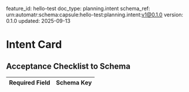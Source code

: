 feature_id: hello-test
doc_type: planning.intent
schema_ref: urn:automatr:schema:capsule:hello-test:planning.intent:v1@0.1.0
version: 0.1.0
updated: 2025-09-13

# Intent Card

<!-- Summarize the intent, scope boundaries, constraints, and key risks. -->

## Acceptance Checklist to Schema

Required Field | Schema Key
--- | ---
<!-- List acceptance criteria alongside the schema keys in output_contract.schema.json -->

